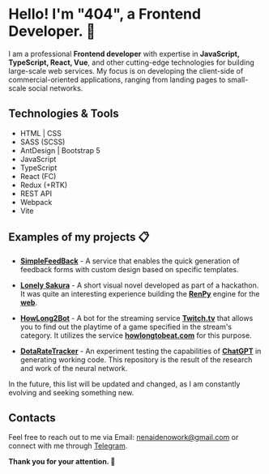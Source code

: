 # Hello! I'm "404", a Frontend Developer. 🤝

I am a professional **Frontend developer** with expertise in **JavaScript, TypeScript, React, Vue**, and other cutting-edge technologies for building large-scale web services. My focus is on developing the client-side of commercial-oriented applications, ranging from landing pages to small-scale social networks.

## Technologies & Tools
- HTML | CSS
- SASS (SCSS)
- AntDesign | Bootstrap 5
- JavaScript
- TypeScript
- React (FC)
- Redux (+RTK)
- REST API
- Webpack
- Vite

## Examples of my projects 📋

- [**SimpleFeedBack**](https://github.com/nenaideno/SimpleFeedBack) - A service that enables the quick generation of feedback forms with custom design based on specific templates.

- [**Lonely Sakura**](https://github.com/nenaideno/Sakura-novel) - A short visual novel developed as part of a hackathon. It was quite an interesting experience building the [**RenPy**](https://www.renpy.org/) engine for the [**web**](https://www.renpy.org/doc/html/web.html).

- [**HowLong2Bot**](https://github.com/nenaideno/HowLong2Bot) - A bot for the streaming service [**Twitch.tv**](https://www.twitch.tv/) that allows you to find out the playtime of a game specified in the stream's category. It utilizes the service [**howlongtobeat.com**](https://howlongtobeat.com/) for this purpose.

- [**DotaRateTracker**](https://github.com/nenaideno/DotaRateTracker) - An experiment testing the capabilities of [**ChatGPT**](https://chat.openai.com/) in generating working code. This repository is the result of the research and work of the neural network.

In the future, this list will be updated and changed, as I am constantly evolving and seeking something new.

## Contacts

Feel free to reach out to me via Email: nenaidenowork@gmail.com or connect with me through [Telegram](https://t.me/nenaideno404).

**Thank you for your attention. 🙏**

